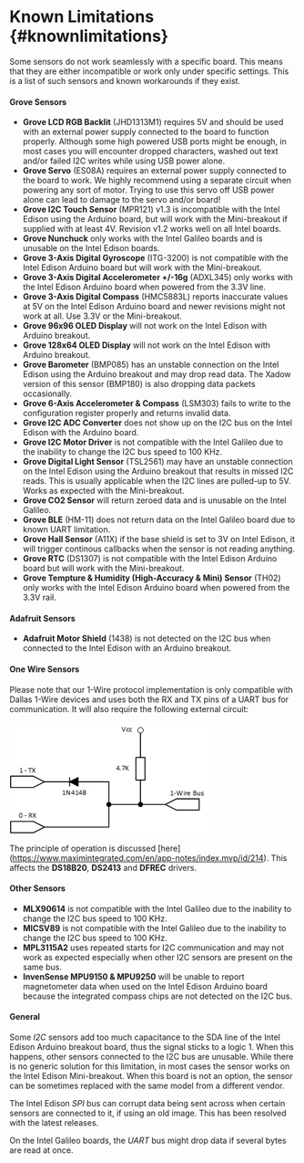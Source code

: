 Known Limitations                       {#knownlimitations}
===============

Some sensors do not work seamlessly with a specific board. This means that they
are either incompatible or work only under specific settings. This is a list of
such sensors and known workarounds if they exist.

#### Grove Sensors

 * **Grove LCD RGB Backlit** (JHD1313M1) requires 5V and should be used with an
 external power supply connected to the board to function properly. Although
 some high powered USB ports might be enough, in most cases you will encounter
 dropped characters, washed out text and/or failed I2C writes while using USB
 power alone.
 * **Grove Servo** (ES08A) requires an external power supply connected to the
 board to work. We highly recommend using a separate circuit when powering any
 sort of motor. Trying to use this servo off USB power alone can lead to damage
 to the servo and/or board!
 * **Grove I2C Touch Sensor** (MPR121) v1.3 is incompatible with the Intel
 Edison using the Arduino board, but will work with the Mini-breakout if
 supplied with at least 4V. Revision v1.2 works well on all Intel boards.
 * **Grove Nunchuck** only works with the Intel Galileo boards and is unusable
 on the Intel Edison boards.
 * **Grove 3-Axis Digital Gyroscope** (ITG-3200) is not compatible with the
 Intel Edison Arduino board but will work with the Mini-breakout.
 * **Grove 3-Axis Digital Accelerometer +/-16g** (ADXL345) only works with the
 Intel Edison Arduino board when powered from the 3.3V line.
 * **Grove 3-Axis Digital Compass** (HMC5883L) reports inaccurate values at 5V
 on the Intel Edison Arduino board and newer revisions might not work at all.
 Use 3.3V or the Mini-breakout.
 * **Grove 96x96 OLED Display** will not work on the Intel Edison with Arduino
 breakout.
 * **Grove 128x64 OLED Display** will not work on the Intel Edison with Arduino
 breakout.
 * **Grove Barometer** (BMP085) has an unstable connection on the Intel Edison
 using the Arduino breakout and may drop read data. The Xadow version of this
 sensor (BMP180) is also dropping data packets occasionally.
 * **Grove 6-Axis Accelerometer & Compass** (LSM303) fails to write to the
 configuration register properly and returns invalid data.
 * **Grove I2C ADC Converter** does not show up on the I2C bus on the Intel
 Edison with the Arduino board.
 * **Grove I2C Motor Driver** is not compatible with the Intel Galileo due to
 the inability to change the I2C bus speed to 100 KHz.
 * **Grove Digital Light Sensor** (TSL2561) may have an unstable connection on
 the Intel Edison using the Arduino breakout that results in missed I2C reads.
 This is usually applicable when the I2C lines are pulled-up to 5V. Works as
 expected with the Mini-breakout.
 * **Grove CO2 Sensor** will return zeroed data and is unusable on the Intel
 Galileo.
 * **Grove BLE** (HM-11) does not return data on the Intel Galileo board due to
 known UART limitation.
 * **Grove Hall Sensor** (A11X) if the base shield is set to 3V on Intel Edison,
 it will trigger continous callbacks when the sensor is not reading anything.
 * **Grove RTC** (DS1307) is not compatible with the Intel Edison Arduino board
 but will work with the Mini-breakout.
 * **Grove Tempture & Humidity (High-Accuracy & Mini) Sensor** (TH02) only works
 with the Intel Edison Arduino board when powered from the 3.3V rail.

#### Adafruit Sensors

 * **Adafruit Motor Shield** (1438) is not detected on the I2C bus when
 connected to the Intel Edison with an Arduino breakout.

#### One Wire Sensors

Please note that our 1-Wire protocol implementation is only compatible with
Dallas 1-Wire devices and uses both the RX and TX pins of a UART bus for
communication. It will also require the following external circuit:

![1-Wire Circuit Diagram](images/1wire.png)

The principle of operation is discussed [here]
(https://www.maximintegrated.com/en/app-notes/index.mvp/id/214).
This affects the **DS18B20**, **DS2413** and **DFREC** drivers.

#### Other Sensors

 * **MLX90614** is not compatible with the Intel Galileo due to the inability
 to change the I2C bus speed to 100 KHz.
 * **MICSV89** is not compatible with the Intel Galileo due to the inability to
 change the I2C bus speed to 100 KHz.
 * **MPL3115A2** uses repeated starts for I2C communication and may not work as
 expected especially when other I2C sensors are present on the same bus.
 * **InvenSense MPU9150 & MPU9250** will be unable to report magnetometer data
 when used on the Intel Edison Arduino board because the integrated compass
 chips are not detected on the I2C bus.

#### General

Some *I2C* sensors add too much capacitance to the SDA line of the Intel Edison
Arduino breakout board, thus the signal sticks to a logic 1. When this happens,
other sensors connected to the I2C bus are unusable. While there is no generic
solution for this limitation, in most cases the sensor works on the Intel
Edison Mini-breakout. When this board is not an option, the sensor can be
sometimes replaced with the same model from a different vendor.

The Intel Edison *SPI* bus can corrupt data being sent across when certain
sensors are connected to it, if using an old image. This has been resolved with
the latest releases.

On the Intel Galileo boards, the *UART* bus might drop data if several bytes
are read at once.
